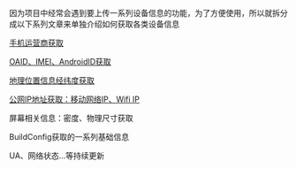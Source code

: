因为项目中经常会遇到要上传一系列设备信息的功能，为了方便使用，所以就拆分成以下系列文章来单独介绍如何获取各类设备信息

[手机运营商获取](https://blog.csdn.net/Myfittinglife/article/details/118685804)

[OAID、IMEI、AndroidID获取](https://blog.csdn.net/Myfittinglife/article/details/121520111)

[地理位置信息经纬度获取](https://blog.csdn.net/Myfittinglife/article/details/119010909)

[公网IP地址获取：移动网络IP、Wifi IP](https://blog.csdn.net/Myfittinglife/article/details/121636941)

屏幕相关信息：密度、物理尺寸获取

BuildConfig获取的一系列基础信息

UA、网络状态…等持续更新
